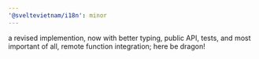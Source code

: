```yaml
---
'@sveltevietnam/i18n': minor
---
```


a revised implemention, now with better typing, public API, tests, and most important of all, remote function integration; here be dragon!

